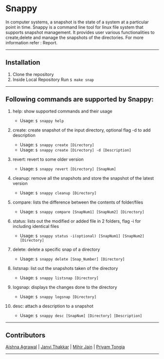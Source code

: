 # Snappy

In computer systems, a snapshot is the state of a system at a particular point in time. Snappy is a command line tool for linux file system that supports snapshot management. It provides user various functionalities to create,delete and manage the snapshots of the directories.
For more information refer : Report. 
- - - -
## Installation
1. Clone the repository
2. Inside Local Repository Run ```$ make snap```
- - - -
## Following commands are supported by Snappy:
1. help: show supported commands and their usage
    - Usage: ```$ snappy help```
    
1. create: create snapshot of the input directory, optional flag -d to add description
    - Usage: ```$ snappy create [Directory]```
    - Usage: ```$ snappy create [Directory] -d [Description]```

2. revert: revert to some older version
    - Usage: ```$ snappy revert [Directory] [SnapNum]```

3. cleanup: remove all the snapshots and store the snapshot of the latest version       
    - Usage: ```$ snappy cleanup [Directory]```

4. compare: lists the difference between the contents of folder/files 
    - Usage: ```$ snappy compare [SnapNum1] [SnapNum2] [Directory]```

5. status: lists out the modified or added file in 2 folders, flag -i for including identical files       
    - Usage: ```$ snappy status -i(optional) [SnapNum1] [SnapNum2] [Directory]```

6. delete: delete a specific snap of a directory
    - Usage: ```$ snappy delete [Snap_Number] [Directory]```

7. listsnap: list out the snapshots taken of the directory 
    - Usage: ```$ snappy listsnap [Directory]```

8. logsnap: displays the changes done to the directory
    - Usage: ```$ snappy logsnap [Directory]```

9. desc: attach a description to a snapshot
    - Usage: ```$ snappy desc [SnapNum] [Directory] [Description]```
- - - -
## Contributors
[Aishna Agrawal](https://github.com/aishna-agrawal) | [Janvi Thakkar](https://github.com/jvt3112) | [Mihir Jain](https://github.com/mihirjain-iitgn) | [Priyam Tongia](https://github.com/Priyam1418)
- - - -
